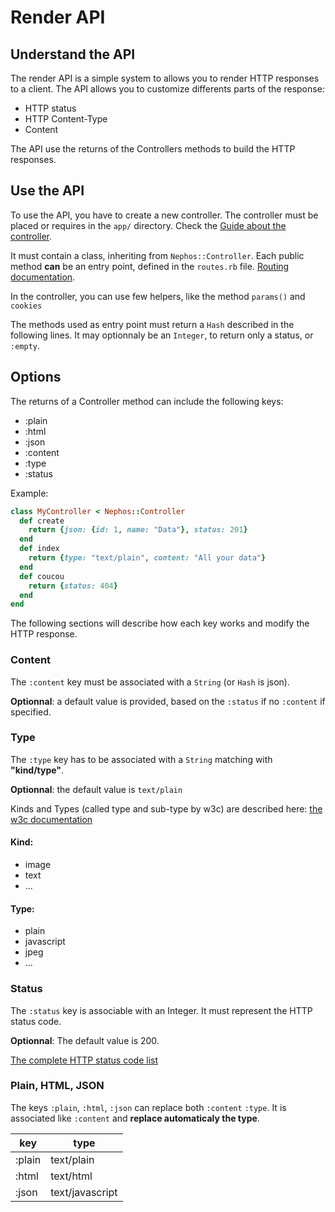# Render API

## Understand the API
The render API is a simple system to allows you to render HTTP responses to a client.
The API allows you to customize differents parts of the response:

- HTTP status
- HTTP Content-Type
- Content

The API use the returns of the Controllers methods to build the HTTP responses.


## Use the API
To use the API, you have to create a new controller.
The controller must be placed or requires in the ``app/`` directory. Check the
[Guide about the controller](GUIDE_CONTROLLER.md).

It must contain a class, inheriting from ``Nephos::Controller``.
Each public method **can** be an entry point, defined in the ``routes.rb`` file.
[Routing documentation](GUIDE_ROUTING.md).

In the controller, you can use few helpers,
like the method ``params()`` and ``cookies``

The methods used as entry point must return a ``Hash`` described in the following lines.
It may optionnaly be an ``Integer``, to return only a status, or ``:empty``.

## Options
The returns of a Controller method can include the following keys:

- :plain
- :html
- :json
- :content
- :type
- :status

Example:

```ruby
class MyController < Nephos::Controller
  def create
    return {json: {id: 1, name: "Data"}, status: 201}
  end
  def index
    return {type: "text/plain", content: "All your data"}
  end
  def coucou
    return {status: 404}
  end
end
```

The following sections will describe how each key works and modify the HTTP response.

### Content
The ``:content`` key must be associated with a ``String`` (or ``Hash`` is json).

**Optionnal**:
a default value is provided, based on the ``:status`` if no ``:content`` if specified.

### Type
The ``:type`` key has to be associated with a ``String`` matching with **"kind/type"**.

**Optionnal**:
the default value is ``text/plain``

Kinds and Types (called type and sub-type by w3c) are described here:
[the w3c documentation](http://www.w3.org/Protocols/rfc1341/4_Content-Type.html)

#### Kind:
- image
- text
- ...

#### Type:
- plain
- javascript
- jpeg
- ...


### Status
The ``:status`` key is associable with an Integer. It must represent the HTTP status code.

**Optionnal**:
The default value is 200.

[The complete HTTP status code list](https://en.wikipedia.org/wiki/List_of_HTTP_status_codes)


### Plain, HTML, JSON
The keys ``:plain``, ``:html``, ``:json`` can replace both ``:content`` ``:type``.
It is associated like ``:content`` and **replace automaticaly the type**.

key | type
---|---
:plain|text/plain
:html|text/html
:json|text/javascript
